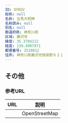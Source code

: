 ```yaml
---
ID: OYRGV
総称: null
名称: 左馬大明神
名称読み: null
別名: null
都道府県: 神奈川県
区域: 藤沢市
緯度: 35.3784112
経度: 139.4907971
郵便番号: 2520812
住所: 神奈川県藤沢市西俣野８２１
---
```


## その他

### 参考URL

| URL | 説明          |
| --- | ------------- |
|     | OpenStreetMap |
